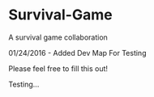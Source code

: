 # Survival-Game
A survival game collaboration

01/24/2016 - Added Dev Map For Testing

Please feel free to fill this out!

Testing...
